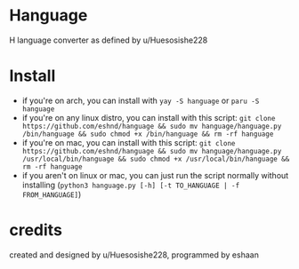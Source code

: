 # Hanguage
H language converter as defined by u/Huesosishe228
# Install
- if you're on arch, you can install with `yay -S hanguage` or `paru -S hanguage`
- if you're on any linux distro, you can install with this script: `git clone https://github.com/eshnd/hanguage && sudo mv hanguage/hanguage.py /bin/hanguage && sudo chmod +x /bin/hanguage && rm -rf hanguage`
- if you're on mac, you can install with this script: `git clone https://github.com/eshnd/hanguage && sudo mv hanguage/hanguage.py /usr/local/bin/hanguage && sudo chmod +x /usr/local/bin/hanguage && rm -rf hanguage`
- if you aren't on linux or mac, you can just run the script normally without installing (`python3 hanguage.py [-h] [-t TO_HANGUAGE | -f FROM_HANGUAGE]`)
# credits
created and designed by u/Huesosishe228, programmed by eshaan
